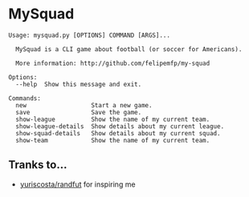 # MySquad

```
Usage: mysquad.py [OPTIONS] COMMAND [ARGS]...

  MySquad is a CLI game about football (or soccer for Americans).

  More information: http://github.com/felipemfp/my-squad

Options:
  --help  Show this message and exit.

Commands:
  new                  Start a new game.
  save                 Save the game.
  show-league          Show the name of my current team.
  show-league-details  Show details about my current league.
  show-squad-details   Show details about my current squad.
  show-team            Show the name of my current team.
```

## Tranks to...
- [yuriscosta/randfut](//github.com/yuriscosta/randfut) for inspiring me
